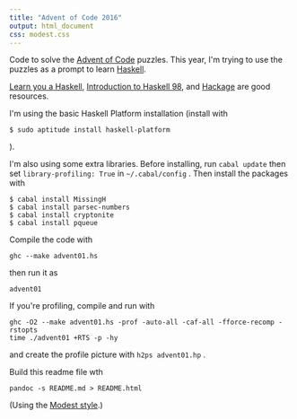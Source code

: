 ```yaml
---
title: "Advent of Code 2016"
output: html_document
css: modest.css
---
```

Code to solve the [Advent of Code](http://adventofcode.com/2016/) puzzles. This year, I'm trying to use the puzzles as a prompt to learn [Haskell](https://wiki.haskell.org/Haskell).

[Learn you a Haskell](http://learnyouahaskell.com/chapters), [Introduction to Haskell 98](https://www.haskell.org/tutorial/index.html), and [Hackage](https://hackage.haskell.org/) are good resources.

I'm using the basic Haskell Platform installation (install with
```
$ sudo aptitude install haskell-platform
```
).

I'm also using some extra libraries. Before installing, run `cabal update` then set `library-profiling: True` in `~/.cabal/config` . Then install the packages with  
```
$ cabal install MissingH
$ cabal install parsec-numbers
$ cabal install cryptonite
$ cabal install pqueue
```

Compile the code with
```
ghc --make advent01.hs
```

then run it as 
```
advent01
```

If you're profiling, compile and run with 
```
ghc -O2 --make advent01.hs -prof -auto-all -caf-all -fforce-recomp -rstopts
time ./advent01 +RTS -p -hy
```

and create the profile picture with `h2ps advent01.hp` . 

Build this readme file wth
```
pandoc -s README.md > README.html
```

(Using the [Modest style](https://github.com/markdowncss/modest).)